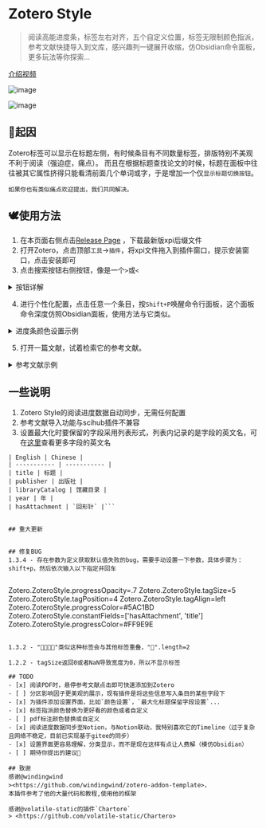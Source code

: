 # Zotero Style
> 阅读高能进度条，标签左右对齐，五个自定义位置，标签无限制颜色指派，参考文献快捷导入到文库，感兴趣列一键展开收缩，仿Obsidian命令面板，更多玩法等你探索... 

[介绍视频](https://www.bilibili.com/video/BV1PK411o7JN/?share_source=copy_web&vd_source=7b57a26bb78f6cbbfdf8bff111682fa3)


![image](https://spr1ng.live/file/a7ab76ea6dd691066c9a6.png)

![image](https://spr1ng.live/file/9ff441b61d43753500f64.png)


## 👋起因
Zotero标签可以显示在标题左侧，有时候条目有不同数量标签，排版特别不美观不利于阅读（强迫症，痛点）。
而且在根据标题查找论文的时候，标题在面板中往往被其它属性挤得只能看清前面几个单词或字，于是增加一个仅`显示标题切换按钮`。

```如果你也有类似痛点欢迎提出，我们共同解决。```

## 🕊️使用方法
1. 在本页面右侧点击[Release Page](https://github.com/MuiseDestiny/ZoteroStyle/releases/latest) ，下载最新版xpi后缀文件
2. 打开Zotero，点击顶部`工具`->`插件`，将xpi文件拖入到插件窗口，提示安装窗口，点击安装即可
3. 点击搜索按钮右侧按钮，像是一个`>`或`<`

<details>
<summary>按钮详解</summary>

![](https://spr1ng.live/file/56ee3aa178fa09309d65e.png)

</details>

4. 进行个性化配置，点击任意一个条目，按`Shift+P`唤醒命令行面板，这个面板命令深度仿照Obsidian面板，使用方法与它类似。

<details>
<summary>进度条颜色设置示例</summary>
比如设置进度条颜色，上下键导航到`进度条`选项，

![进度条颜色](https://spr1ng.live/file/e887a728fa9a4ecc05862.png)

回车键进入下一层，因为要调整颜色，所以这里导航到`颜色`，

![颜色](https://spr1ng.live/file/78a823050fc91081c77e8.png)

然后回车，这里会显示，你当前使用的颜色，也就是下图的粉色，这时，你可以在<https://colorhunt.co/>挑选一个你喜欢的颜色，

![设置颜色](https://spr1ng.live/file/e7a7c8dadc0d6fe4d1ba0.png)

然后输入，

![输入颜色](https://spr1ng.live/file/a3451160039d3b6ef0bf2.png)

进一步回车确定，颜色会瞬间被设置为你输入的颜色，`一切`都随之变化~

![回车](https://spr1ng.live/file/04a2a67ba375d15bedca5.png)
</details>

5. 打开一篇文献，试着检索它的参考文献。

<details>
<summary>参考文献示例</summary>
首先，打开一篇文献，Shift+P打开命令行面板，

![](https://spr1ng.live/file/835068aa08605a4d32063.png)

选择参考文献，回车，

![](https://spr1ng.live/file/ad39ee7b253810adac0ce.png)

片刻，你将得到你浏览的这篇文献的参考文献，

![](https://spr1ng.live/file/e595589d1b5c6a7110171.png)

通过在这些结果中搜索，你可以快速找到你感兴趣的参考文献，选中它，回车试试，

![](https://spr1ng.live/file/a39a425b24cea8d9b1962.png)

不出意外的话，又是片刻，你将在关联文献这里看到它的身影，此时你浏览的文献和你选中的文献就被你一根红线签了起来。

![](https://spr1ng.live/file/1dbd90aecaec83765451d.png)
</details>



## 一些说明


1. Zotero Style的阅读进度数据自动同步，无需任何配置
2. 参考文献导入功能与scihub插件不兼容
3. 设置最大化时要保留的字段采用列表形式，列表内记录的是字段的英文名，可在[这里](https://github.com/zotero/zotero/blob/26847c672f62de30bd63d9434a00d6c9f8a5e76c/chrome/locale/zh-CN/zotero/zotero.properties)查看更多字段的英文名

```如:
| English | Chinese |
| ----------- | ----------- |
| title | 标题 |
| publisher | 出版社 |
| libraryCatalog | 馆藏目录 |
| year | 年 |
| hasAttachment | `回形针` |```


## 重大更新


## 修复BUG
1.3.4 - 存在参数为定义获取默认值失败的bug，需要手动设置一下参数，具体步骤为：
shift+p，然后依次输入以下指定并回车
  
```
Zotero.ZoteroStyle.progressOpacity=.7
Zotero.ZoteroStyle.tagSize=5
Zotero.ZoteroStyle.tagPosition=4
Zotero.ZoteroStyle.tagAlign=left
Zotero.ZoteroStyle.progressColor=#5AC1BD
Zotero.ZoteroStyle.constantFields=['hasAttachment', 'title']
Zotero.ZoteroStyle.progressColor=#FF9E9E
```

1.3.2 - "🌸🌸🌸🌸"类似这种标签会与其他标签重叠，"🌸".length=2

1.2.2 - tagSize返回0或者NaN导致宽度为0，所以不显示标签

## TODO
- [x] 阅读PDF时，悬停参考文献点击即可快速添加到Zotero
- [ ] 分区影响因子更美观的展示，现有插件是将这些信息写入条目的某些字段下
- [x] 为插件添加设置界面，比如`颜色设置`，`最大化标题保留字段设置`...
- [x] 标签指派颜色替换为更好看的颜色或者自定义
- [ ] pdf标注颜色替换或自定义
- [x] 阅读进度数据同步至Notion，与Notion联动，我特别喜欢它的Timeline（过于复杂且网络不稳定，目前已实现基于gitee的同步）
- [x] 设置界面更容易理解，分类显示，而不是现在这样有点让人费解（模仿Obsidian）
- [ ] 期待你提出的建议🌸

## 致谢
感谢@windingwind
><https://github.com/windingwind/zotero-addon-template>，
本插件参考了他的大量代码和教程,使用他的框架

感谢@volatile-static的插件`Chartore`
> <https://github.com/volatile-static/Chartero>
